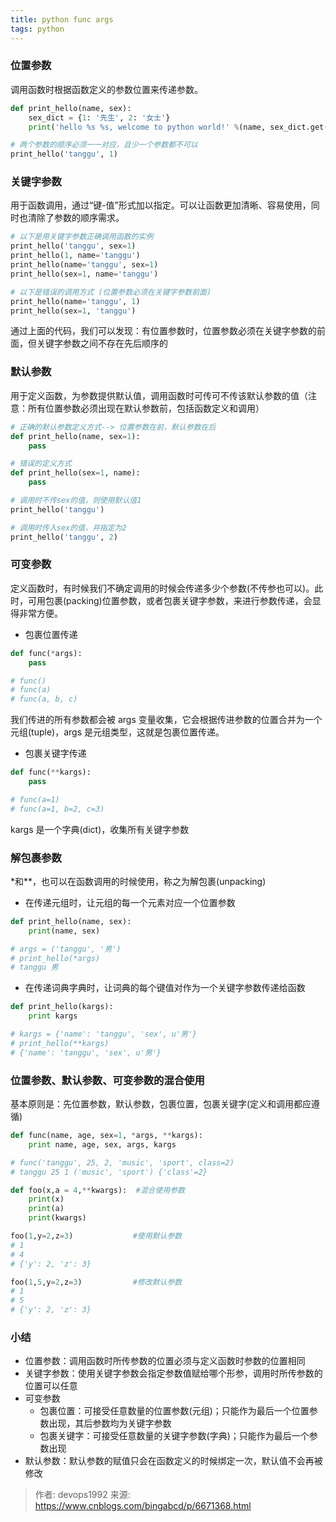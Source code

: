 ```yaml
---
title: python func args
tags: python
---
```


### 位置参数

调用函数时根据函数定义的参数位置来传递参数。

```python
def print_hello(name, sex):
    sex_dict = {1: '先生', 2: '女士'}
    print('hello %s %s, welcome to python world!' %(name, sex_dict.get(sex, '先生')))

# 两个参数的顺序必须一一对应，且少一个参数都不可以
print_hello('tanggu', 1)
```

### 关键字参数

用于函数调用，通过“键-值”形式加以指定。可以让函数更加清晰、容易使用，同时也清除了参数的顺序需求。

```python
# 以下是用关键字参数正确调用函数的实例
print_hello('tanggu', sex=1)
print_hello(1, name='tanggu')
print_hello(name='tanggu', sex=1)
print_hello(sex=1, name='tanggu')

# 以下是错误的调用方式 (位置参数必须在关键字参数前面)
print_hello(name='tanggu', 1)
print_hello(sex=1, 'tanggu')
```

通过上面的代码，我们可以发现：有位置参数时，位置参数必须在关键字参数的前面，但关键字参数之间不存在先后顺序的

### 默认参数

用于定义函数，为参数提供默认值，调用函数时可传可不传该默认参数的值（注意：所有位置参数必须出现在默认参数前，包括函数定义和调用）

```python
# 正确的默认参数定义方式--> 位置参数在前，默认参数在后
def print_hello(name, sex=1):
    pass

# 错误的定义方式
def print_hello(sex=1, name):
    pass

# 调用时不传sex的值，则使用默认值1
print_hello('tanggu')

# 调用时传入sex的值，并指定为2
print_hello('tanggu', 2)
```

### 可变参数

定义函数时，有时候我们不确定调用的时候会传递多少个参数(不传参也可以)。此时，可用包裹(packing)位置参数，或者包裹关键字参数，来进行参数传递，会显得非常方便。

- 包裹位置传递

```python
def func(*args):
    pass

# func()
# func(a)
# func(a, b, c)
```

我们传进的所有参数都会被 args 变量收集，它会根据传进参数的位置合并为一个元组(tuple)，args 是元组类型，这就是包裹位置传递。

- 包裹关键字传递

```python
def func(**kargs):
    pass

# func(a=1)
# func(a=1, b=2, c=3)
```

kargs 是一个字典(dict)，收集所有关键字参数

### 解包裹参数

\*和\*\*，也可以在函数调用的时候使用，称之为解包裹(unpacking)

- 在传递元组时，让元组的每一个元素对应一个位置参数

```python
def print_hello(name, sex):
    print(name, sex)

# args = ('tanggu', '男')
# print_hello(*args)
# tanggu 男
```

- 在传递词典字典时，让词典的每个键值对作为一个关键字参数传递给函数

```python
def print_hello(kargs):
    print kargs

# kargs = {'name': 'tanggu', 'sex', u'男'}
# print_hello(**kargs)
# {'name': 'tanggu', 'sex', u'男'}
```

### 位置参数、默认参数、可变参数的混合使用

基本原则是：先位置参数，默认参数，包裹位置，包裹关键字(定义和调用都应遵循)

```python
def func(name, age, sex=1, *args, **kargs):
    print name, age, sex, args, kargs

# func('tanggu', 25, 2, 'music', 'sport', class=2)
# tanggu 25 1 ('music', 'sport') {'class'=2}

def foo(x,a = 4,**kwargs):  #混合使用参数
    print(x)
    print(a)
    print(kwargs)

foo(1,y=2,z=3)　  　        #使用默认参数
# 1　　
# 4
# {'y': 2, 'z': 3}

foo(1,5,y=2,z=3)　　        #修改默认参数
# 1
# 5
# {'y': 2, 'z': 3}
```

### 小结

- 位置参数：调用函数时所传参数的位置必须与定义函数时参数的位置相同
- 关键字参数：使用关键字参数会指定参数值赋给哪个形参，调用时所传参数的位置可以任意
- 可变参数
  - 包裹位置：可接受任意数量的位置参数(元组)；只能作为最后一个位置参数出现，其后参数均为关键字参数
  - 包裹关键字：可接受任意数量的关键字参数(字典)；只能作为最后一个参数出现
- 默认参数：默认参数的赋值只会在函数定义的时候绑定一次，默认值不会再被修改

> 作者: devops1992
> 来源: <https://www.cnblogs.com/bingabcd/p/6671368.html>

